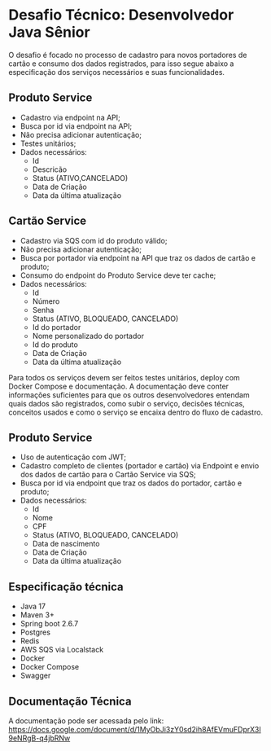 # Desafio Técnico: Desenvolvedor Java Sênior

O desafio é focado no processo de cadastro para novos portadores de cartão e consumo dos dados registrados, para isso segue abaixo a especificação dos serviços necessários e suas funcionalidades.

## Produto Service

 - Cadastro via endpoint na API;
 - Busca por id via endpoint na API;
 - Não precisa adicionar autenticação;
 - Testes unitários;
 - Dados necessários:
   - Id
   - Descricão
   - Status (ATIVO,CANCELADO)
   - Data de Criação
   - Data da última atualização

## Cartão Service

 - Cadastro via SQS com id do produto válido;
 - Não precisa adicionar autenticação;
 - Busca por portador via endpoint na API que traz os dados de cartão e produto;
 - Consumo do endpoint do Produto Service deve ter cache;
 - Dados necessários:
   - Id
   - Número
   - Senha
   - Status (ATIVO, BLOQUEADO, CANCELADO)
   - Id do portador
   - Nome personalizado do portador
   - Id do produto
   - Data de Criação
   - Data da última atualização

Para todos os serviços devem ser feitos testes unitários, deploy com Docker Compose e documentação. A documentação deve conter informações suficientes para que os outros desenvolvedores entendam quais dados são registrados, como subir o serviço, decisões técnicas, conceitos usados e como o serviço se encaixa dentro do fluxo de cadastro. 

## Produto Service

 - Uso de autenticação com JWT;
 - Cadastro completo de clientes (portador e cartão) via Endpoint e envio dos dados de cartão para o Cartão Service via SQS;
 - Busca por id via endpoint que traz os dados do portador, cartão e produto;
 - Dados necessários:
   - Id
   - Nome
   - CPF
   - Status (ATIVO, BLOQUEADO, CANCELADO)
   - Data de nascimento
   - Data de Criação
   - Data da última atualização

## Especificação técnica

- Java 17
- Maven 3+
- Spring boot 2.6.7
- Postgres
- Redis
- AWS SQS via Localstack
- Docker
- Docker Compose
- Swagger

## Documentação Técnica

A documentação pode ser acessada pelo link: https://docs.google.com/document/d/1MyObJi3zY0sd2ih8AfEVmuFDprX3I9eNRgB-q4jbRNw

